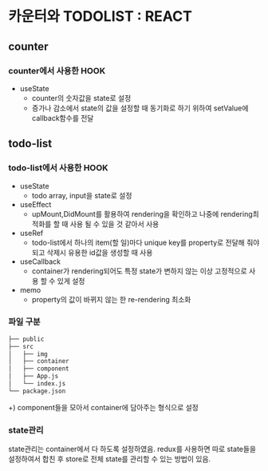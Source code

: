 # 카운터와 TODOLIST : REACT

## counter
### counter에서 사용한 HOOK
- useState
  - counter의 숫자값을 state로 설정
  - 증가나 감소에서 state의 값을 설정할 때 동기화로 하기 위하여 setValue에 callback함수를 전달

## todo-list
### todo-list에서 사용한 HOOK
- useState
  - todo array, input을 state로 설정
- useEffect
  - upMount,DidMount를 활용하여 rendering을 확인하고 나중에 rendering최적화를 할 때 사용 될 수 있을 것 같아서 사용
- useRef
  - todo-list에서 하나의 item(할 일)마다 unique key를 property로 전달해 줘야되고 삭제시 유용한 id값을 생성할 때 사용
- useCallback
  - container가 rendering되어도 특정 state가 변하지 않는 이상 고정적으로 사용 할 수 있게 설정
- memo
  - property의 값이 바뀌지 않는 한 re-rendering 최소화

### 파일 구분
```bash
├── public
├── src
│   ├── img
│   ├── container
│   ├── component
│   ├── App.js
│   └── index.js
└── package.json
``` 
+) component들을 모아서 container에 담아주는 형식으로 설정

### state관리
state관리는 container에서 다 하도록 설정하였음.
redux를 사용하면 따로 state들을 설정하여서 합친 후 store로 전체 state를 관리할 수 있는 방법이 있음.
